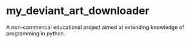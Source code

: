 # my_deviant_art_downloader
A non-commercial educational project aimed at extending knowledge of programming in python.
